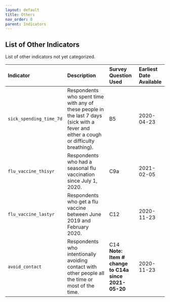 ```yaml
---
layout: default
title: Others
nav_order: 8
parent: Indicators
---
```


## List of Other Indicators


List of other indicators not yet categorized.

| Indicator        | Description          | Survey Question Used | Earliest Date Available |
|:----------------------------------------|:---------------------|:---------------------|:---------------------|
| `sick_spending_time_7d`                       | Respondents who spent time with any of these people in the last 7 days (sick with a fever and either a cough or difficulty breathing).    	   | B5  | 2020-04-23 |
| `flu_vaccine_thisyr`                       | Respondents who had a seasonal flu vaccination since July 1, 2020.    	   | C9a  | 2021-02-05 |
| `flu_vaccine_lastyr`                       | Respondents who get a flu vaccine between June 2019 and February 2020.    	   | C12  | 2020-11-23 |
| `avoid_contact`                       | Respondents who intentionally avoiding contact with other people all the time or most of the time.    	   | C14 **Note: Item # change to C14a since 2021-05-20** | 2020-11-23  |


